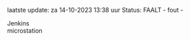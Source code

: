 laatste update: 
za 14-10-2023 13:38   uur 
Status: FAALT - fout - 
<div class="service R">Jenkins</div><div class="service Y">microstation</div>